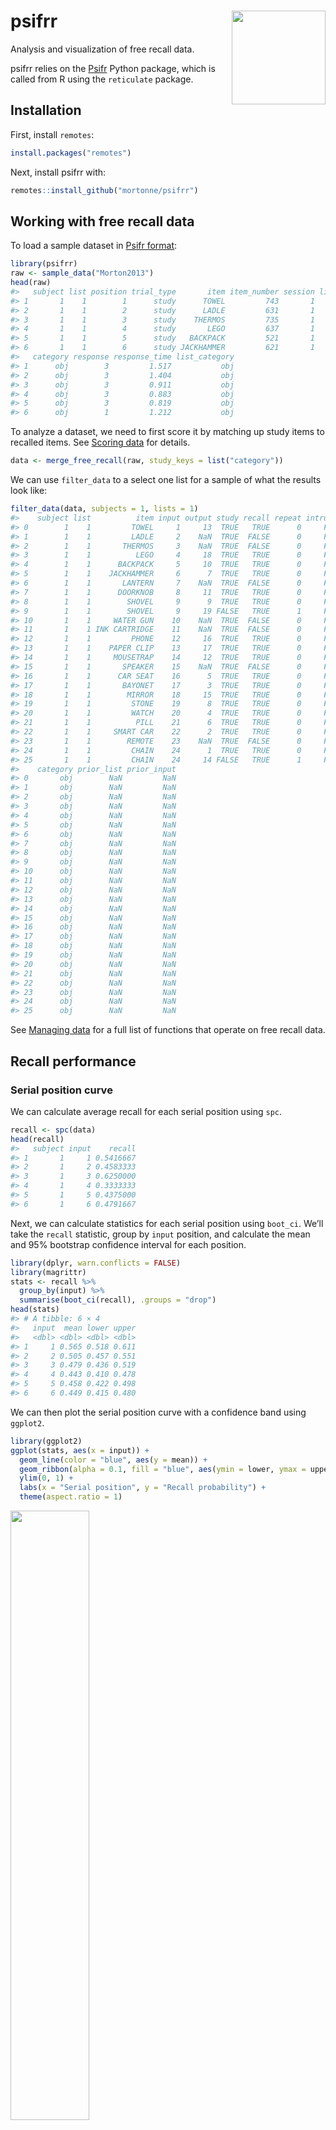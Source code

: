 
<!-- README.md is generated from README.Rmd. Please edit that file -->

# psifrr <img src="man/figures/logo.png" width="150px" align="right" />

<!-- badges: start -->
<!-- badges: end -->

Analysis and visualization of free recall data.

psifrr relies on the
[Psifr](https://psifr.readthedocs.io/en/stable/index.html) Python
package, which is called from R using the `reticulate` package.

## Installation

First, install `remotes`:

``` r
install.packages("remotes")
```

Next, install psifrr with:

``` r
remotes::install_github("mortonne/psifrr")
```

## Working with free recall data

To load a sample dataset in [Psifr
format](https://psifr.readthedocs.io/en/stable/guide/import.html):

``` r
library(psifrr)
raw <- sample_data("Morton2013")
head(raw)
#>   subject list position trial_type       item item_number session list_type
#> 1       1    1        1      study      TOWEL         743       1      pure
#> 2       1    1        2      study      LADLE         631       1      pure
#> 3       1    1        3      study    THERMOS         735       1      pure
#> 4       1    1        4      study       LEGO         637       1      pure
#> 5       1    1        5      study   BACKPACK         521       1      pure
#> 6       1    1        6      study JACKHAMMER         621       1      pure
#>   category response response_time list_category
#> 1      obj        3         1.517           obj
#> 2      obj        3         1.404           obj
#> 3      obj        3         0.911           obj
#> 4      obj        3         0.883           obj
#> 5      obj        3         0.819           obj
#> 6      obj        1         1.212           obj
```

To analyze a dataset, we need to first score it by matching up study
items to recalled items. See [Scoring
data](https://psifr.readthedocs.io/en/stable/guide/score.html) for
details.

``` r
data <- merge_free_recall(raw, study_keys = list("category"))
```

We can use `filter_data` to a select one list for a sample of what the
results look like:

``` r
filter_data(data, subjects = 1, lists = 1)
#>    subject list          item input output study recall repeat intrusion
#> 0        1    1         TOWEL     1     13  TRUE   TRUE      0     FALSE
#> 1        1    1         LADLE     2    NaN  TRUE  FALSE      0     FALSE
#> 2        1    1       THERMOS     3    NaN  TRUE  FALSE      0     FALSE
#> 3        1    1          LEGO     4     18  TRUE   TRUE      0     FALSE
#> 4        1    1      BACKPACK     5     10  TRUE   TRUE      0     FALSE
#> 5        1    1    JACKHAMMER     6      7  TRUE   TRUE      0     FALSE
#> 6        1    1       LANTERN     7    NaN  TRUE  FALSE      0     FALSE
#> 7        1    1      DOORKNOB     8     11  TRUE   TRUE      0     FALSE
#> 8        1    1        SHOVEL     9      9  TRUE   TRUE      0     FALSE
#> 9        1    1        SHOVEL     9     19 FALSE   TRUE      1     FALSE
#> 10       1    1     WATER GUN    10    NaN  TRUE  FALSE      0     FALSE
#> 11       1    1 INK CARTRIDGE    11    NaN  TRUE  FALSE      0     FALSE
#> 12       1    1         PHONE    12     16  TRUE   TRUE      0     FALSE
#> 13       1    1    PAPER CLIP    13     17  TRUE   TRUE      0     FALSE
#> 14       1    1     MOUSETRAP    14     12  TRUE   TRUE      0     FALSE
#> 15       1    1       SPEAKER    15    NaN  TRUE  FALSE      0     FALSE
#> 16       1    1      CAR SEAT    16      5  TRUE   TRUE      0     FALSE
#> 17       1    1       BAYONET    17      3  TRUE   TRUE      0     FALSE
#> 18       1    1        MIRROR    18     15  TRUE   TRUE      0     FALSE
#> 19       1    1         STONE    19      8  TRUE   TRUE      0     FALSE
#> 20       1    1         WATCH    20      4  TRUE   TRUE      0     FALSE
#> 21       1    1          PILL    21      6  TRUE   TRUE      0     FALSE
#> 22       1    1     SMART CAR    22      2  TRUE   TRUE      0     FALSE
#> 23       1    1        REMOTE    23    NaN  TRUE  FALSE      0     FALSE
#> 24       1    1         CHAIN    24      1  TRUE   TRUE      0     FALSE
#> 25       1    1         CHAIN    24     14 FALSE   TRUE      1     FALSE
#>    category prior_list prior_input
#> 0       obj        NaN         NaN
#> 1       obj        NaN         NaN
#> 2       obj        NaN         NaN
#> 3       obj        NaN         NaN
#> 4       obj        NaN         NaN
#> 5       obj        NaN         NaN
#> 6       obj        NaN         NaN
#> 7       obj        NaN         NaN
#> 8       obj        NaN         NaN
#> 9       obj        NaN         NaN
#> 10      obj        NaN         NaN
#> 11      obj        NaN         NaN
#> 12      obj        NaN         NaN
#> 13      obj        NaN         NaN
#> 14      obj        NaN         NaN
#> 15      obj        NaN         NaN
#> 16      obj        NaN         NaN
#> 17      obj        NaN         NaN
#> 18      obj        NaN         NaN
#> 19      obj        NaN         NaN
#> 20      obj        NaN         NaN
#> 21      obj        NaN         NaN
#> 22      obj        NaN         NaN
#> 23      obj        NaN         NaN
#> 24      obj        NaN         NaN
#> 25      obj        NaN         NaN
```

See [Managing
data](https://mortonne.github.io/psifrr/reference/index.html#managing-data)
for a full list of functions that operate on free recall data.

## Recall performance

### Serial position curve

We can calculate average recall for each serial position using `spc`.

``` r
recall <- spc(data)
head(recall)
#>   subject input    recall
#> 1       1     1 0.5416667
#> 2       1     2 0.4583333
#> 3       1     3 0.6250000
#> 4       1     4 0.3333333
#> 5       1     5 0.4375000
#> 6       1     6 0.4791667
```

Next, we can calculate statistics for each serial position using
`boot_ci`. We’ll take the `recall` statistic, group by `input` position,
and calculate the mean and 95% bootstrap confidence interval for each
position.

``` r
library(dplyr, warn.conflicts = FALSE)
library(magrittr)
stats <- recall %>%
  group_by(input) %>% 
  summarise(boot_ci(recall), .groups = "drop")
head(stats)
#> # A tibble: 6 × 4
#>   input  mean lower upper
#>   <dbl> <dbl> <dbl> <dbl>
#> 1     1 0.565 0.518 0.611
#> 2     2 0.505 0.457 0.551
#> 3     3 0.479 0.436 0.519
#> 4     4 0.443 0.410 0.478
#> 5     5 0.458 0.422 0.498
#> 6     6 0.449 0.415 0.480
```

We can then plot the serial position curve with a confidence band using
`ggplot2`.

``` r
library(ggplot2)
ggplot(stats, aes(x = input)) +
  geom_line(color = "blue", aes(y = mean)) +
  geom_ribbon(alpha = 0.1, fill = "blue", aes(ymin = lower, ymax = upper)) +
  ylim(0, 1) +
  labs(x = "Serial position", y = "Recall probability") +
  theme(aspect.ratio = 1)
```

<img src="man/figures/index-spc-1.png" width="50%" />

To calculate a serial position curve for multiple conditions, we can use
`group_by`. Here, we will group by stimulus category.

``` r
data$category <- as.character(data$category)
stats <- data %>% 
  group_by(category) %>% 
  summarise(spc(across()), .groups = "drop") %>%
  group_by(category, input) %>% 
  summarise(boot_ci(recall), .groups = "drop")
```

We can then split up by category when plotting.

``` r
ggplot(stats, aes(x = input)) +
  geom_line(color = "blue", aes(y = mean)) +
  geom_ribbon(alpha = 0.1, fill = "blue", aes(ymin = lower, ymax = upper)) +
  ylim(0, 1) +
  labs(x = "Serial position", y = "Recall probability") +
  facet_grid(cols = vars(category)) +
  theme(aspect.ratio = 1)
```

<img src="man/figures/index-spc_cat-1.png" width="50%" />

### Probability of Nth recall

We can also split up recalls, to test for example how likely
participants were to initiate recall with the last item on the list,
using `pnr`.

``` r
nth_recall <- pnr(data)
head(nth_recall)
#>   subject output input       prob actual possible
#> 1       1      1     1 0.00000000      0       48
#> 2       1      1     2 0.02083333      1       48
#> 3       1      1     3 0.00000000      0       48
#> 4       1      1     4 0.00000000      0       48
#> 5       1      1     5 0.00000000      0       48
#> 6       1      1     6 0.00000000      0       48
```

This gives us the probability of recall conditional on both output
position (`output`) and serial or input position (`input`).

### Prior-list intrusions

Participants will sometimes accidentally recall items from prior lists;
these recalls are known as prior-list intrusions (PLIs). To better
understand how prior-list intrusions are happening, you can look at how
many lists back those items were originally presented using
`pli_list_lag`.

First, you need to choose a maximum list lag that you will consider.
This determines which lists will be included in the analysis. For
example, if you have a maximum lag of 3, then the first 3 lists will be
excluded from the analysis. This ensures that each included list can
potentially have intrusions of each possible list lag.

``` r
pli <- pli_list_lag(data, max_lag = 3)
head(pli)
#>   subject list_lag count   per_list       prob
#> 1       1        1     7 0.15555556 0.25925926
#> 2       1        2     5 0.11111111 0.18518519
#> 3       1        3     0 0.00000000 0.00000000
#> 4       2        1     9 0.20000000 0.19148936
#> 5       2        2     2 0.04444444 0.04255319
#> 6       2        3     1 0.02222222 0.02127660
```

The analysis returns a raw count of intrusions at each lag (`count`),
the count divided by the number of included lists (`per_list`), and the
probability of a given intrusion coming from a given lag (`prob`).

## Temporal clustering

### Lag conditional response probability

In all CRP analyses, transition probabilities are calculated conditional
on a given transition being available. For example, in a six-item list,
if the items 6, 1, and 4 have been recalled, then possible items that
could have been recalled next are 2, 3, or 5; therefore, possible lags
at that point in the recall sequence are -2, -1, or +1. The number of
actual transitions observed for each lag is divided by the number of
times that lag was possible, to obtain the CRP for each lag.

``` r
crp <- lag_crp(data)
head(crp)
#>   subject lag       prob actual possible
#> 1       1 -23 0.02083333      1       48
#> 2       1 -22 0.03571429      3       84
#> 3       1 -21 0.02631579      3      114
#> 4       1 -20 0.02400000      3      125
#> 5       1 -19 0.01438849      2      139
#> 6       1 -18 0.01219512      2      164
```

The results show the count of times a given transition actually happened
in the observed recall sequences (`actual`) and the number of times a
transition could have occurred (`possible`). Finally, the `prob` column
gives the estimated probability of a given transition occurring,
calculated by dividing the actual count by the possible count.

### Compound lag conditional response probability

The compound lag-CRP was developed to measure how temporal clustering
changes as a result of prior clustering during recall. They found
evidence that temporal clustering is greater immediately after
transitions with short lags compared to long lags. The
`lag_crp_compound` analysis calculates conditional response probability
by lag, but with the additional condition of the lag of the previous
transition.

``` r
compound_crp <- lag_crp_compound(data)
head(compound_crp)
#>   subject previous current prob actual possible
#> 1       1      -23     -23  NaN      0        0
#> 2       1      -23     -22  NaN      0        0
#> 3       1      -23     -21  NaN      0        0
#> 4       1      -23     -20  NaN      0        0
#> 5       1      -23     -19  NaN      0        0
#> 6       1      -23     -18  NaN      0        0
```

The results show conditional response probabilities as in the standard
lag-CRP analysis, but with two lag columns: `previous` (the lag of the
prior transition) and `current` (the lag of the current transition).

### Lag rank

We can summarize the tendency to group together nearby items by running
a lag rank analysis using `lag_rank`. For each recall, this determines
the absolute lag of all remaining items available for recall and then
calculates their percentile rank. Then the rank of the actual transition
made is taken, scaled to vary between 0 (furthest item chosen) and 1
(nearest item chosen). Chance clustering will be 0.5; clustering above
that value is evidence of a temporal contiguity effect.

``` r
ranks <- lag_rank(data)
head(ranks)
#>   subject      rank
#> 1       1 0.6109533
#> 2       2 0.6356764
#> 3       3 0.6126071
#> 4       4 0.6670897
#> 5       5 0.6439234
#> 6       6 0.6484440
```

## Category clustering

### Category conditional response probability

If there are multiple categories or conditions of trials in a list, we
can test whether participants tend to successively recall items from the
same category. The category-CRP, calculated using `category_crp`,
estimates the probability of successively recalling two items from the
same category.

``` r
cat_crp <- category_crp(data, "category")
head(cat_crp)
#>   subject      prob actual possible
#> 1       1 0.8011472    419      523
#> 2       2 0.7334559    399      544
#> 3       3 0.7631579    377      494
#> 4       4 0.8148820    449      551
#> 5       5 0.8772727    579      660
#> 6       6 0.8096154    421      520
```

### Category clustering measures

A number of measures have been developed to measure category clustering
relative to that expected due to chance, under certain assumptions. Two
such measures are list-based clustering (LBC) and adjusted ratio of
clustering (ARC). These measures can be calculated using the
`category_clustering` function.

``` r
clust = category_clustering(data, "category")
head(clust)
#>   subject      lbc       arc
#> 1       1 2.286232 0.6145451
#> 2       2 1.846014 0.4078391
#> 3       3 2.102355 0.6273712
#> 4       4 2.778080 0.6887610
#> 5       5 4.706522 0.8737552
#> 6       6 2.801630 0.7239257
```

Both measures are defined such that positive values indicate
above-chance clustering. ARC scores have a maximum of 1, while the upper
bound of LBC scores depends on the number of categories and the number
of items per category in the study list.

## Semantic clustering

### Distance conditional response probability

Models of semantic knowledge allow the semantic distance between pairs
of items to be quantified. If you have such a model defined for your
stimulus pool, you can use the distance CRP analysis to examine how
semantic distance affects recall transitions.

You must first define distances between pairs of items. Here, we use
correlation distances based on the wiki2USE model.

``` r
d <- sample_distances("Morton2013")
```

We also need a column indicating the index of each item in the distances
matrix. We use `pool_index` to create a new column called `item_index`
with the index of each item in the pool corresponding to the distances
matrix.

``` r
data$item_index <- pool_index(data$item, d$items)
```

Finally, we must define distance bins. Here, we use 10 bins with equally
spaced distance percentiles. Note that, when calculating distance
percentiles, we use the `squareform` function to get only the
non-diagonal entries.

``` r
percentiles <- pracma::linspace(.01, .99, 10)
edges <- quantile(pracma::squareform(d$distances), percentiles)
```

We can now calculate conditional response probability as a function of
distance bin using `distance_crp`, to examine how response probability
varies with semantic distance.

``` r
dist_crp <- distance_crp(data, "item_index", d$distances, edges)
head(dist_crp)
#>   subject    center       prob actual possible
#> 1       1 0.4675320 0.08545557    151     1767
#> 2       1 0.6177484 0.06791569     87     1281
#> 3       1 0.6736562 0.06250000     65     1040
#> 4       1 0.7110752 0.05183585     48      926
#> 5       1 0.7420689 0.05063291     44      869
#> 6       1 0.7708671 0.02836879     24      846
```

### Distance rank

Similarly to the lag rank analysis of temporal clustering, we can
summarize distance-based clustering (such as semantic clustering) with a
single rank measure. The distance rank varies from 0 (the most-distant
item is always recalled) to 1 (the closest item is always recalled),
with chance clustering corresponding to 0.5. Given a matrix of item
distances, we can calculate distance rank using `distance_rank`.

``` r
ranks <- distance_rank(data, "item_index", d$distances)
head(ranks)
#>   subject      rank
#> 1       1 0.6355710
#> 2       2 0.5714568
#> 3       3 0.6272815
#> 4       4 0.6375957
#> 5       5 0.6461814
#> 6       6 0.6002912
```

### Distance rank shifted

Like with the compound lag-CRP, we can also examine how recalls before
the just-previous one may predict subsequent recalls. To examine whether
distances relative to earlier items are predictive of the next recall,
we can use a shifted distance rank analysis using
`distance_rank_shifted`.

Here, to account for the category structure of the list, we will only
include within-category transitions.

``` r
ranks <- distance_rank_shifted(data, "item_index", d$distances, 4, test_key = "category", test = function(x, y) x == y)
head(ranks)
#>   subject shift      rank
#> 1       1    -4 0.5186171
#> 2       1    -3 0.4921032
#> 3       1    -2 0.5160634
#> 4       1    -1 0.5791984
#> 5       2    -4 0.4639307
#> 6       2    -3 0.4965965
```

The distance rank is returned for each shift. The -1 shift is the same
as the standard distance rank analysis.
